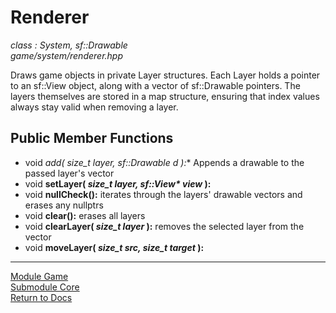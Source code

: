 # Renderer
*class : System, sf::Drawable*  
*game/system/renderer.hpp*

Draws game objects in private Layer structures. Each Layer holds a pointer to an sf::View object, along with a vector of sf::Drawable pointers. The layers themselves are stored in a map structure, ensuring that index values always stay valid when removing a layer. 

## Public Member Functions
- void **add( *size_t layer, sf::Drawable* d* ):** Appends a drawable to the passed layer's vector
- void **setLayer( *size_t layer, sf::View\* view* ):**
- void **nullCheck():** iterates through the layers' drawable vectors and erases any nullptrs
- void **clear():** erases all layers
- void **clearLayer( *size_t layer* ):** removes the selected layer from the vector
- void **moveLayer( *size_t src, size_t target* ):**

---

[Module Game](../../game.md)  
[Submodule Core](../core.md)  
[Return to Docs](../../../docs.md)